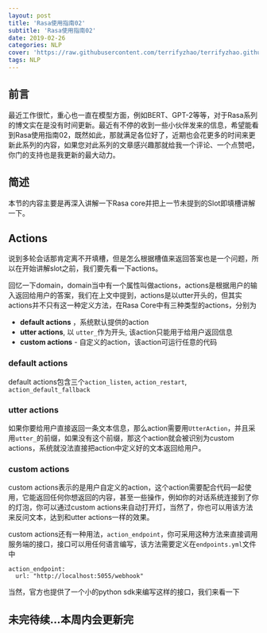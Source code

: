 ```yaml
---
layout: post
title: 'Rasa使用指南02'
subtitle: 'Rasa使用指南02'
date: 2019-02-26
categories: NLP
cover: 'https://raw.githubusercontent.com/terrifyzhao/terrifyzhao.github.io/master/assets/img/2019-02-26-Rasa%E4%BD%BF%E7%94%A8%E6%8C%87%E5%8D%9702/cover.jpg'
tags: NLP
---
```


## **前言**

最近工作很忙，重心也一直在模型方面，例如BERT、GPT-2等等，对于Rasa系列的博文实在是没有时间更新。最近有不停的收到一些小伙伴发来的信息，希望能看到Rasa使用指南02，既然如此，那就满足各位好了，近期也会花更多的时间来更新此系列的内容，如果您对此系列的文章感兴趣那就给我一个评论、一个点赞吧，你门的支持也是我更新的最大动力。

## **简述**

本节的内容主要是再深入讲解一下Rasa core并把上一节未提到的Slot即填槽讲解一下。

## **Actions**

说到多轮会话那肯定离不开填槽，但是怎么根据槽值来返回答案也是一个问题，所以在开始讲解slot之前，我们要先看一下actions。

回忆一下domain，domain当中有一个属性叫做actions，actions是根据用户的输入返回给用户的答案，我们在上文中提到，actions是以utter开头的，但其实actions并不只有这一种定义方法，在Rasa Core中有三种类型的actions，分别为

+ **default actions** ，系统默认提供的action
+ **utter actions**, 以 `utter_`作为开头, 该action只能用于给用户返回信息
+ **custom actions** - 自定义的action，该action可运行任意的代码


### **default actions**

default actions包含三个`action_listen`, `action_restart`, `action_default_fallback`

### **utter actions**

如果你要给用户直接返回一条文本信息，那么action需要用`UtterAction`，并且采用`utter_`的前缀，如果没有这个前缀，那这个action就会被识别为custom actions，系统就没法直接把action中定义好的文本返回给用户。

### **custom actions**

custom actions表示的是用户自定义的action，这个action需要配合代码一起使用，它能返回任何你想返回的内容，甚至一些操作，例如你的对话系统连接到了你的灯泡，你可以通过custom actions来自动打开灯，当然了，你也可以用该方法来反问文本，达到和utter actions一样的效果。

custom actions还有一种用法，`action_endpoint`，你可采用这种方法来直接调用服务端的接口，接口可以用任何语言编写，该方法需要定义在`endpoints.yml`文件中
```
action_endpoint:
  url: "http://localhost:5055/webhook"
```

当然，官方也提供了一个小的python sdk来编写这样的接口，我们来看一下


## 未完待续...本周内会更新完




















